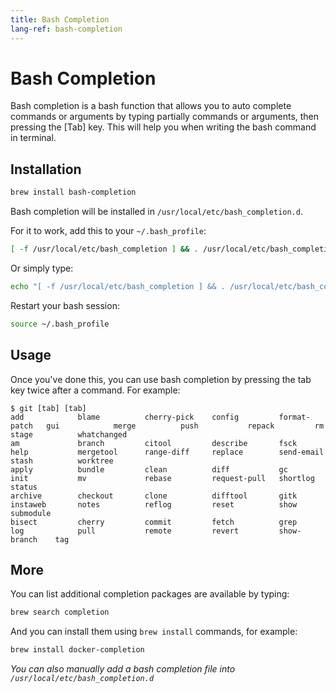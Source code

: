 ```yaml
---
title: Bash Completion
lang-ref: bash-completion
---
```


# Bash Completion

Bash completion is a bash function that allows you to auto complete commands or
arguments by typing partially commands or arguments, then pressing the [Tab]
key. This will help you when writing the bash command in terminal.

## Installation

```sh
brew install bash-completion
```

Bash completion will be installed in `/usr/local/etc/bash_completion.d`.

For it to work, add this to your `~/.bash_profile`:

```sh
[ -f /usr/local/etc/bash_completion ] && . /usr/local/etc/bash_completion
```

Or simply type:

```sh
echo "[ -f /usr/local/etc/bash_completion ] && . /usr/local/etc/bash_completion" >> ~/.bash_profile
```

Restart your bash session:

```sh
source ~/.bash_profile
```

## Usage

Once you've done this, you can use bash completion by pressing the tab key
twice after a command. For example:

```console
$ git [tab] [tab]
add            blame          cherry-pick    config         format-patch   gui            merge          push           repack         rm             stage          whatchanged
am             branch         citool         describe       fsck           help           mergetool      range-diff     replace        send-email     stash          worktree
apply          bundle         clean          diff           gc             init           mv             rebase         request-pull   shortlog       status
archive        checkout       clone          difftool       gitk           instaweb       notes          reflog         reset          show           submodule
bisect         cherry         commit         fetch          grep           log            pull           remote         revert         show-branch    tag
```

## More

You can list additional completion packages are available by typing:

```sh
brew search completion
```

And you can install them using `brew install` commands, for example:

```sh
brew install docker-completion
```

_You can also manually add a bash completion file into
`/usr/local/etc/bash_completion.d`_
